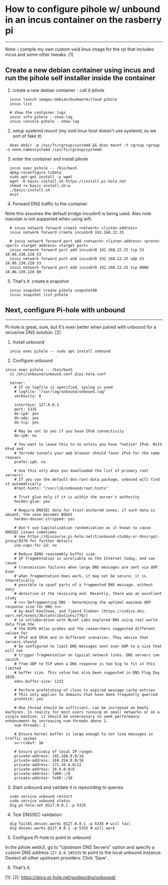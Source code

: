 # How to configure pihole w/ unbound in an incus container on the rasberry pi
-----------------------------------------------------------------------------

Note: i compile my own custom void linux image for the rpi that includes incus and some other tweaks. [1]

## Create a new debian container using incus and run the pihole self installer inside the container

1. create a new debian container - call it pihole
```
  incus launch images:debian/bookworm/cloud pihole
  incus list

  # show the container logs
  incus info pihole --show-log
  incus console pihole --show-log
```

2. setup systemd mount (my void linux host doesn't use systemd, so we sort of fake it)
```
  doas mkdir -p /sys/fs/cgroup/systemd && doas mount -t cgroup cgroup -o none,name=systemd /sys/fs/cgroup/systemd
```

3. enter the container and install pihole 
```
  incus exec pihole -- /bin/bash
  dpkg-reconfigure tzdata
  sudo apt-get install -y wget
  wget -O basic-install.sh https://install.pi-hole.net
  chmod +x basic-install.sh:w
  ./basic-install.sh
  exit
```

4. Forward DNS traffic to the container

Note this assumes the default bridge incusbr0 is being used. 
Also note macvlan is not supported when using wifi.
```  
  # incus network forward create <network> <listen-address>
  incus network forward create incusbr0 192.168.22.25

  # incus network forward port add <network> <listen-address> <proto> <port> <target address> <target port>
  incus network forward port add incusbr0 192.168.22.25 tcp 53 10.86.130.228 53
  incus network forward port add incusbr0 192.168.22.25 udp 53 10.86.130.228 53
  incus network forward port add incusbr0 192.168.22.25 tcp 8080 10.86.130.228 80
```

5. That's it. create a snapshot
```
  incus snapshot create pihole snapshot00
  incus snapshot list pihole
```


## Next, configure Pi-hole with unbound
---------------------------------------

Pi-hole is great, sure, but it's even better when paired with unbound for a
recusrive DNS solution. [2]

1. Install unbound 
```
  incus exec pihole -- sudo apt install unbound
```

2. Configure unbound
```
incus exec pihole -- /bin/bash
  vi /etc/unbound/unbound.conf.d/pi-hole.conf

  server:
	# If no logfile is specified, syslog is used
	# logfile: "/var/log/unbound/unbound.log"
	verbosity: 0

	interface: 127.0.0.1
	port: 5335
	do-ip4: yes
	do-udp: yes
	do-tcp: yes

	# May be set to yes if you have IPv6 connectivity
	do-ip6: no

	# You want to leave this to no unless you have *native* IPv6. With 6to4 and
	# Terredo tunnels your web browser should favor IPv4 for the same reasons
	prefer-ip6: no

	# Use this only when you downloaded the list of primary root servers!
	# If you use the default dns-root-data package, unbound will find it automatically
	#root-hints: "/var/lib/unbound/root.hints"

	# Trust glue only if it is within the server's authority
	harden-glue: yes

	# Require DNSSEC data for trust-anchored zones, if such data is absent, the zone becomes BOGUS
	harden-dnssec-stripped: yes

	# Don't use Capitalization randomization as it known to cause DNSSEC issues sometimes
	# see https://discourse.pi-hole.net/t/unbound-stubby-or-dnscrypt-proxy/9378 for further details
	use-caps-for-id: no

	# Reduce EDNS reassembly buffer size.
	# IP fragmentation is unreliable on the Internet today, and can cause
	# transmission failures when large DNS messages are sent via UDP. Even
	# when fragmentation does work, it may not be secure; it is theoretically
	# possible to spoof parts of a fragmented DNS message, without easy
	# detection at the receiving end. Recently, there was an excellent study
	# >>> Defragmenting DNS - Determining the optimal maximum UDP response size for DNS <<<
	# by Axel Koolhaas, and Tjeerd Slokker (https://indico.dns-oarc.net/event/36/contributions/776/)
	# in collaboration with NLnet Labs explored DNS using real world data from the
	# the RIPE Atlas probes and the researchers suggested different values for
	# IPv4 and IPv6 and in different scenarios. They advise that servers should
	# be configured to limit DNS messages sent over UDP to a size that will not
	# trigger fragmentation on typical network links. DNS servers can switch
	# from UDP to TCP when a DNS response is too big to fit in this limited
	# buffer size. This value has also been suggested in DNS Flag Day 2020.
	edns-buffer-size: 1232

	# Perform prefetching of close to expired message cache entries
	# This only applies to domains that have been frequently queried
	prefetch: yes

	# One thread should be sufficient, can be increased on beefy machines. In reality for most users running on small networks or on a single machine, it should be unnecessary to seek performance enhancement by increasing num-threads above 1.
	num-threads: 1

	# Ensure kernel buffer is large enough to not lose messages in traffic spikes
	so-rcvbuf: 1m

	# Ensure privacy of local IP ranges
	private-address: 192.168.0.0/16
	private-address: 169.254.0.0/16
	private-address: 172.16.0.0/12
	private-address: 10.0.0.0/8
	private-address: fd00::/8
	private-address: fe80::/10
```

3. Start unbound and validate it is repsonding to queries
```
  sudo service unbound restart
  sudo service unbound status
  dig pi-hole.net @127.0.0.1 -p 5335
```

4. Test DNSSEC validation 
```
  dig fail01.dnssec.works @127.0.0.1 -p 5335 # will fail
  dig dnssec.works @127.0.0.1 -p 5335 # will work
```

5. Configure Pi-hole to point to unbound

In the pihole webUI, go to "Upstream DNS Servers" option and specify a custom
DNS address `127.0.0.1#5335` to point to the local unbound instance. Deslect
all other upstream providers. Click 'Save'.

6. That's it. 

[1]:
[2]: https://docs.pi-hole.net/guides/dns/unbound/
